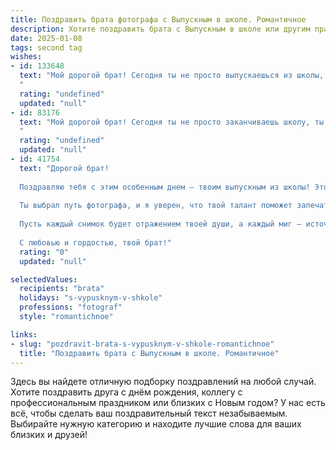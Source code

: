 ```yaml
---
title: Поздравить брата фотографа с Выпускным в школе. Романтичное
description: Хотите поздравить брата с Выпускным в школе или другим праздником? Наш ИИ создаст незабываемое поздравление, а вы обязательно выделитесь среди других.  
date: 2025-01-08
tags: second tag
wishes:
- id: 133648
  text: "Мой дорогой брат! Сегодня ты не просто выпускаешься из школы, сегодня начинается твоя новая жизнь, полная ярких красок и вдохновения, как лучшие твои фотографии.  Пусть твой путь фотографа будет полон света и любви, пусть каждый кадр рассказывает уникальную историю, а твой талант сияет ярче звёзд на ночном небе.  Я бесконечно горжусь тобой и желаю тебе счастья, успеха и исполнения всех самых заветных желаний!  С выпускным!
  "
  rating: "undefined"
  updated: "null"
- id: 83176
  text: "Мой дорогой брат! Сегодня ты не просто заканчиваешь школу, ты открываешь новую главу своей жизни, полную ярких красок и незабываемых кадров.  Твой талант фотографа – это дар, способный запечатлеть самые прекрасные мгновения,  словно волшебная кисть, рисующая чувства и эмоции. Пусть твой путь будет полон вдохновения,  а каждый снимок – шедевром,  рассказывающим удивительные истории.  Я бесконечно горжусь тобой и люблю тебя! С выпускным!
  "
  rating: "undefined"
  updated: "null"
- id: 41754
  text: "Дорогой брат!
  
  Поздравляю тебя с этим особенным днем – твоим выпускным из школы! Это не просто праздник, это первый шаг в мир, полный ярких возможностей и удивительных открытий. Сегодня ты закрыл одну главу своей жизни и открыл дверь в новую, где каждый кадр будет напоминать о твоих мечтах и стремлениях.
  
  Ты выбрал путь фотографа, и я уверен, что твой талант поможет запечатлеть самые прекрасные моменты жизни. В твоих руках будет не просто камера, а волшебный инструмент, который позволит тебе рассказывать истории и передавать эмоции, как никто другой.
  
  Пусть каждый снимок будет отражением твоей души, а каждый миг – источник вдохновения! За тобой будущее, полное ярких красок и восхитительных открытий. Желаю тебе уверенности в себе, смелости в поиске приключений и нежности в каждом кадре, который ты уловишь.
  
  С любовью и гордостью, твой брат!"
  rating: "0"
  updated: "null"

selectedValues:
  recipients: "brata"
  holidays: "s-vypusknym-v-shkole"
  professions: "fotograf"
  style: "romantichnoe"

links:
- slug: "pozdravit-brata-s-vypusknym-v-shkole-romantichnoe"
  title: "Поздравить брата с Выпускным в школе. Романтичное"
---
```


Здесь вы найдете отличную подборку поздравлений на любой случай. 
Хотите поздравить друга с днём рождения, коллегу с профессиональным праздником или близких с Новым годом? У нас есть всё, чтобы сделать ваш поздравительный текст незабываемым. Выбирайте нужную категорию и находите лучшие слова для ваших близких и друзей!
